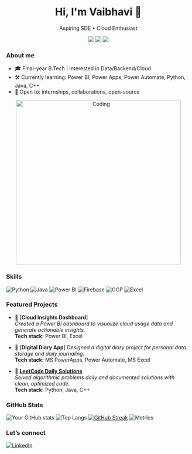 <!-- Header -->
<h1 align="center">Hi, I'm Vaibhavi 👋</h1>
<p align="center">Aspiring SDE • Cloud Enthusiast</p>

<!-- Badges / quick facts -->
<p align="center">
  <a href="mailto:www.vaibhavidaoo@gmail.com"><img src="https://img.shields.io/badge/Email-Contact-informational?logo=gmail"></a>
  <a href="[https://www.linkedin.com/in/your-handle/](https://www.linkedin.com/in/vaibhavi-daoo-962a7a24b/)"><img src="https://img.shields.io/badge/LinkedIn-Connect-blue?logo=linkedin"></a>
  <img src="https://komarev.com/ghpvc/?username=Vaibhavi2607&label=Profile%20Views" />
</p>

### About me
- 🎓 Final-year B.Tech | Interested in Data/Backend/Cloud
- 🛠️ Currently learning: Power BI, Power Apps, Power Automate, Python, Java, C++
- 🌱 Open to: internships, collaborations, open-source

<p align="center">
  <img src="https://media.giphy.com/media/qgQUggAC3Pfv687qPC/giphy.gif" width="450" alt="Coding">
</p>

### Skills
<!-- Replace with yours -->
![Python](https://img.shields.io/badge/Python-3776AB?logo=python&logoColor=white)
![Java](https://img.shields.io/badge/Java-007396?logo=openjdk&logoColor=white)
![Power BI](https://img.shields.io/badge/Power%20BI-F2C811?logo=powerbi&logoColor=black)
![Firebase](https://img.shields.io/badge/Firebase-FFCA28?logo=firebase&logoColor=black)
![GCP](https://img.shields.io/badge/Google%20Cloud-4285F4?logo=googlecloud&logoColor=white)
![Excel](https://img.shields.io/badge/Excel-217346?logo=microsoft-ms_excel&logoColor=white)

### Featured Projects
- 🔗 [**Cloud Insights Dashboard**]  
  *Created a Power BI dashboard to visualize cloud usage data and generate actionable insights.*  
  **Tech stack:** Power BI, Excel  

- 🔗 [**Digital Diary App**] 
  *Designed a digital diary project for personal data storage and daily journaling.*  
  **Tech stack:** MS PowerApps, Power Automate, MS Excel

- 🔗 [**LeetCode Daily Solutions**](https://github.com/Vaibhavi2607/Leetcode-Daily-Solutions)  
  *Solved algorithmic problems daily and documented solutions with clean, optimized code.*  
  **Tech stack:** Python, Java, C++ 

### GitHub Stats
![Your GitHub stats](https://github-readme-stats.vercel.app/api?username=Vaibhavi2607&show_icons=true&theme=radical)
![Top Langs](https://github-readme-stats.vercel.app/api/top-langs/?username=Vaibhavi2607&langs_count=5&theme=radical&hide=Jupyter%20Notebook,C++)
[![GitHub Streak](https://github-readme-streak-stats.herokuapp.com?user=Vaibhavi2607&theme=radical)](https://git.io/streak-stats)
![Metrics](https://github.com/Vaibhavi2607/Vaibhavi2607/blob/main/github-metrics.svg)


### Let’s connect
[![LinkedIn](https://img.shields.io/badge/LinkedIn-blue?logo=linkedin&logoColor=white)](https://www.linkedin.com/in/vaibhavi-daoo-962a7a24b/)
